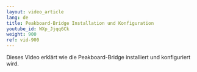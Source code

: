 ```yaml
---
layout: video_article
lang: de
title: Peakboard-Bridge Installation und Konfiguration
youtube_id: WXp_Jjqq6Ck
weight: 900
ref: vid-900
---
```


Dieses Video erklärt wie die Peakboard-Bridge installiert und konfiguriert wird.
